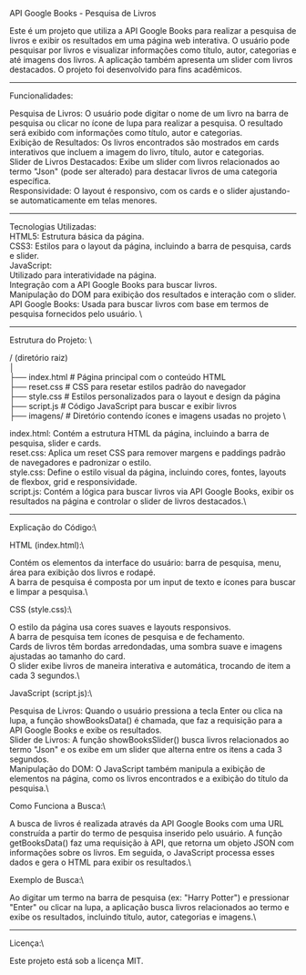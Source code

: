 API Google Books - Pesquisa de Livros

Este é um projeto que utiliza a API Google Books para realizar a pesquisa de livros e exibir os resultados em uma página web interativa. O usuário pode pesquisar por livros e visualizar informações como título, 
autor, categorias e até imagens dos livros. A aplicação também apresenta um slider com livros destacados. O projeto foi desenvolvido para fins acadêmicos.

---------------------------------------------------------------------------------------------------------------------------------------------------------------------------------------------------------------------
Funcionalidades: 

Pesquisa de Livros: O usuário pode digitar o nome de um livro na barra de pesquisa ou clicar no ícone de lupa para realizar a pesquisa. O resultado será exibido com informações como título, autor e categorias. \
Exibição de Resultados: Os livros encontrados são mostrados em cards interativos que incluem a imagem do livro, título, autor e categorias. \
Slider de Livros Destacados: Exibe um slider com livros relacionados ao termo "Json" (pode ser alterado) para destacar livros de uma categoria específica. \
Responsividade: O layout é responsivo, com os cards e o slider ajustando-se automaticamente em telas menores.

---------------------------------------------------------------------------------------------------------------------------------------------------------------------------------------------------------------------
Tecnologias Utilizadas: \
HTML5: Estrutura básica da página. \
CSS3: Estilos para o layout da página, incluindo a barra de pesquisa, cards e slider. \
JavaScript: \
Utilizado para interatividade na página. \
Integração com a API Google Books para buscar livros. \
Manipulação do DOM para exibição dos resultados e interação com o slider. \
API Google Books: Usada para buscar livros com base em termos de pesquisa fornecidos pelo usuário. \

---------------------------------------------------------------------------------------------------------------------------------------------------------------------------------------------------------------------
Estrutura do Projeto: \

/ (diretório raiz) \
│ \
├── index.html      # Página principal com o conteúdo HTML \
├── reset.css       # CSS para resetar estilos padrão do navegador \
├── style.css       # Estilos personalizados para o layout e design da página \
├── script.js       # Código JavaScript para buscar e exibir livros \
├── imagens/        # Diretório contendo ícones e imagens usadas no projeto \

index.html: Contém a estrutura HTML da página, incluindo a barra de pesquisa, slider e cards.  \
reset.css: Aplica um reset CSS para remover margens e paddings padrão de navegadores e padronizar o estilo. \
style.css: Define o estilo visual da página, incluindo cores, fontes, layouts de flexbox, grid e responsividade. \
script.js: Contém a lógica para buscar livros via API Google Books, exibir os resultados na página e controlar o slider de livros destacados.\

---------------------------------------------------------------------------------------------------------------------------------------------------------------------------------------------------------------------
Explicação do Código:\

HTML (index.html):\

Contém os elementos da interface do usuário: barra de pesquisa, menu, área para exibição dos livros e rodapé.\
A barra de pesquisa é composta por um input de texto e ícones para buscar e limpar a pesquisa.\

CSS (style.css):\

O estilo da página usa cores suaves e layouts responsivos.\
A barra de pesquisa tem ícones de pesquisa e de fechamento.\
Cards de livros têm bordas arredondadas, uma sombra suave e imagens ajustadas ao tamanho do card.\
O slider exibe livros de maneira interativa e automática, trocando de item a cada 3 segundos.\

JavaScript (script.js):\

Pesquisa de Livros: Quando o usuário pressiona a tecla Enter ou clica na lupa, a função showBooksData() é chamada, que faz a requisição para a API Google Books e exibe os resultados.\
Slider de Livros: A função showBooksSlider() busca livros relacionados ao termo "Json" e os exibe em um slider que alterna entre os itens a cada 3 segundos.\
Manipulação do DOM: O JavaScript também manipula a exibição de elementos na página, como os livros encontrados e a exibição do título da pesquisa.\

Como Funciona a Busca:\

A busca de livros é realizada através da API Google Books com uma URL construída a partir do termo de pesquisa inserido pelo usuário. A função getBooksData() faz uma requisição à API, que retorna um objeto JSON 
com informações sobre os livros. Em seguida, o JavaScript processa esses dados e gera o HTML para exibir os resultados.\

Exemplo de Busca:\

Ao digitar um termo na barra de pesquisa (ex: "Harry Potter") e pressionar "Enter" ou clicar na lupa, a aplicação busca livros relacionados ao termo e exibe os resultados, 
incluindo título, autor, categorias e imagens.\

---------------------------------------------------------------------------------------------------------------------------------------------------------------------------------------------------------------------
Licença:\

Este projeto está sob a licença MIT.
